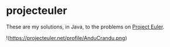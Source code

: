 # projecteuler
These are my solutions, in Java, to the problems on [Project Euler](https://projecteuler.net/).

!(https://projecteuler.net/profile/AnduCrandu.png)
